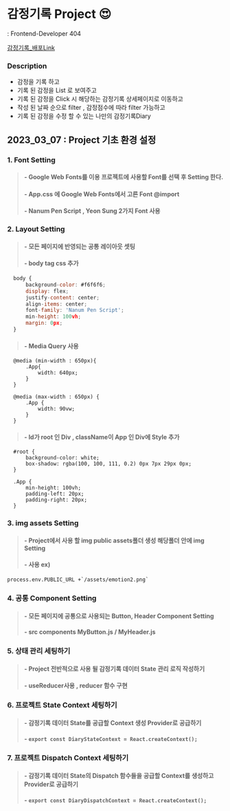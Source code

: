 # 감정기록 Project :heart_eyes:

: Frontend-Developer 404

[감정기록\_배포Link](https://404-emotion-diary.web.app/)

### Description

- 감정을 기록 하고
- 기록 된 감정을 List 로 보여주고
- 기록 된 감정을 Click 시 해당하는 감정기록 상세페이지로 이동하고
- 작성 된 날짜 순으로 filter , 감정점수에 따라 filter 가능하고
- 기록 된 감정을 수정 할 수 있는 나만의 감정기록Diary

## 2023_03_07 : Project 기초 환경 설정

### 1. Font Setting

> #### - Google Web Fonts를 이용 프로젝트에 사용할 Font를 선택 후 Setting 한다.
>
> #### - App.css 에 Google Web Fonts에서 고른 Font @import
>
> #### - Nanum Pen Script , Yeon Sung 2가지 Font 사용

### 2. Layout Setting

> #### - 모든 페이지에 반영되는 공통 레이아웃 셋팅
>
> #### - body tag css 추가

```javascript
  body {
      background-color: #f6f6f6;
      display: flex;
      justify-content: center;
      align-items: center;
      font-family: 'Nanum Pen Script';
      min-height: 100vh;
      margin: 0px;
  }
```

> #### - Media Query 사용

```
  @media (min-width : 650px){
      .App{
          width: 640px;
      }
  }

  @media (max-width : 650px) {
      .App {
          width: 90vw;
      }
  }
```

> #### - Id가 root 인 Div , className이 App 인 Div에 Style 추가

```
  #root {
      background-color: white;
      box-shadow: rgba(100, 100, 111, 0.2) 0px 7px 29px 0px;
  }

  .App {
      min-height: 100vh;
      padding-left: 20px;
      padding-right: 20px;
  }
```

### 3. img assets Setting

> #### - Project에서 사용 할 img public assets폴더 생성 해당폴더 안에 img Setting
>
> #### - 사용 ex)

```
process.env.PUBLIC_URL +`/assets/emotion2.png`
```

### 4. 공통 Component Setting

> #### - 모든 페이지에 공통으로 사용되는 Button, Header Component Setting
>
> #### - src components MyButton.js / MyHeader.js

### 5. 상태 관리 세팅하기

> #### - Project 전반적으로 사용 될 감정기록 데이터 State 관리 로직 작성하기
>
> #### - useReducer사용 , reducer 함수 구현

### 6. 프로젝트 State Context 세팅하기

> #### - 감정기록 데이터 State를 공급할 Context 생성 Provider로 공급하기
>
> #### - `export const DiaryStateContext = React.createContext();`

### 7. 프로젝트 Dispatch Context 세팅하기

> #### - 감정기록 데이터 State의 Dispatch 함수들을 공급할 Context를 생성하고 Provider로 공급하기
>
> #### - `export const DiaryDispatchContext = React.createContext();`
